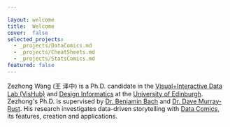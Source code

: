 ```yaml
---

layout: welcome
title:  Welcome
cover:  false
selected_projects:
  - _projects/DataComics.md
  - _projects/CheatSheets.md
  - _projects/StatsComics.md
featured: false
---
```



Zezhong Wang (王 泽中) is a Ph.D. candidate in the [Visual+Interactive Data Lab (VisHub)](https://visualinteractivedata.github.io/bach.html) and [Design Informatics](https://www.designinformatics.org/) at the [University of Edinburgh](https://www.ed.ac.uk/). Zezhong's Ph.D. is supervised by [Dr. Benjamin Bach](https://visualinteractivedata.github.io/bach.html) and [Dr. Dave Murray-Rust](http://dave.murray-rust.org/). His research investigates data-driven storytelling with [Data Comics](https://datacomics.github.io/), its features, creation and applications.

<!--projects-->

<!-- ---
layout: page
title: 
sitemap: false

--- -->
